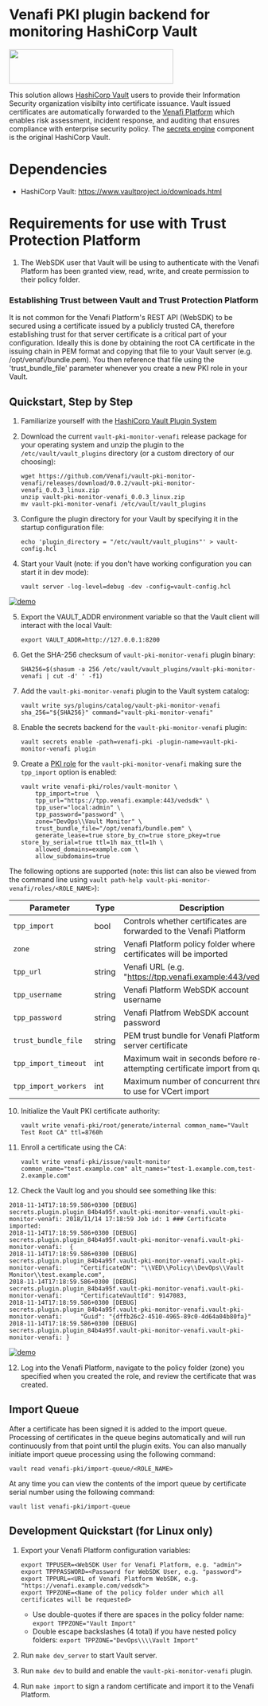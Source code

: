 # Venafi PKI plugin backend for monitoring HashiCorp Vault

<img src="https://www.venafi.com/sites/default/files/content/body/Light_background_logo.png" width="330px" height="69px"/>  

This solution allows [HashiCorp Vault](https://www.vaultproject.io/) users to provide their Information Security organization visibilty into certificate issuance.  Vault issued certificates are automatically forwarded to the [Venafi Platform](https://www.venafi.com/platform/trust-protection-platform) which enables risk assessment, incident response, and auditing that ensures compliance with enterprise security policy.  The [secrets engine](https://www.vaultproject.io/docs/secrets/pki/index.html) component is the original HashiCorp Vault.

# Dependencies

* HashiCorp Vault: https://www.vaultproject.io/downloads.html

# Requirements for use with Trust Protection Platform

1. The WebSDK user that Vault will be using to authenticate with the Venafi Platform has been granted view, read, write, and create permission to their policy folder.

### Establishing Trust between Vault and Trust Protection Platform

It is not common for the Venafi Platform's REST API (WebSDK) to be secured using a certificate issued by a publicly trusted CA, therefore establishing trust for that server certificate is a critical part of your configuration.  Ideally this is done by obtaining the root CA certificate in the issuing chain in PEM format and copying that file to your Vault server (e.g. /opt/venafi/bundle.pem).  You then reference that file using the 'trust_bundle_file' parameter whenever you create a new PKI role in your Vault.

## Quickstart, Step by Step

1. Familiarize yourself with the [HashiCorp Vault Plugin System](https://www.vaultproject.io/docs/internals/plugins.html)

2. Download the current `vault-pki-monitor-venafi` release package for your operating system and unzip the plugin to the `/etc/vault/vault_plugins` directory (or a custom directory of our choosing):
    ```
    wget https://github.com/Venafi/vault-pki-monitor-venafi/releases/download/0.0.2/vault-pki-monitor-venafi_0.0.3_linux.zip
    unzip vault-pki-monitor-venafi_0.0.3_linux.zip
    mv vault-pki-monitor-venafi /etc/vault/vault_plugins
    ```

3. Configure the plugin directory for your Vault by specifying it in the startup configuration file:
    ```
    echo 'plugin_directory = "/etc/vault/vault_plugins"' > vault-config.hcl
    ```

4. Start your Vault (note: if you don't have working configuration you can start it in dev mode):
    ```
    vault server -log-level=debug -dev -config=vault-config.hcl
    ```

[![demo](https://asciinema.org/a/VQ1f9Xdmftz5FhtX0GP1bblSg.png)](https://asciinema.org/a/VQ1f9Xdmftz5FhtX0GP1bblSg?autoplay=1)

5.  Export the VAULT_ADDR environment variable so that the Vault client will interact with the local Vault:
    ```
    export VAULT_ADDR=http://127.0.0.1:8200
    ```

6. Get the SHA-256 checksum of `vault-pki-monitor-venafi` plugin binary:
    ```
    SHA256=$(shasum -a 256 /etc/vault/vault_plugins/vault-pki-monitor-venafi | cut -d' ' -f1)
    ```

7. Add the `vault-pki-monitor-venafi` plugin to the Vault system catalog:
    ```
    vault write sys/plugins/catalog/vault-pki-monitor-venafi sha_256="${SHA256}" command="vault-pki-monitor-venafi"
    ```

8. Enable the secrets backend for the `vault-pki-monitor-venafi` plugin:
    ```
    vault secrets enable -path=venafi-pki -plugin-name=vault-pki-monitor-venafi plugin
    ```

9. Create a [PKI role](https://www.vaultproject.io/docs/secrets/pki/index.html) for the `vault-pki-monitor-venafi` making sure the `tpp_import` option is enabled:
    ```
    vault write venafi-pki/roles/vault-monitor \
        tpp_import=true  \
        tpp_url="https://tpp.venafi.example:443/vedsdk" \
        tpp_user="local:admin" \
        tpp_password="password" \
        zone="DevOps\\Vault Monitor" \
        trust_bundle_file="/opt/venafi/bundle.pem" \
        generate_lease=true store_by_cn=true store_pkey=true store_by_serial=true ttl=1h max_ttl=1h \
        allowed_domains=example.com \
        allow_subdomains=true
    ```

The following options are supported (note: this list can also be viewed from the command line using `vault path-help vault-pki-monitor-venafi/roles/<ROLE_NAME>`):

| Parameter           | Type    | Description                                                                   | Default   |
| ------------------- | ------- | ------------------------------------------------------------------------------| --------- |
| `tpp_import`        | bool    | Controls whether certificates are forwarded to the Venafi Platform            | `true`    |
| `zone`              | string  | Venafi Platform policy folder where certificates will be imported             | "Default" | 
| `tpp_url`           | string  | Venafi URL (e.g. "https://tpp.venafi.example:443/vedsdk")                     |           |
| `tpp_username`      | string  | Venafi Platform WebSDK account username                                       |           |
| `tpp_password`      | string  | Venafi Platfrom WebSDK account password                                       |           |
| `trust_bundle_file` | string  | PEM trust bundle for Venafi Platform server certificate                       |           |
| `tpp_import_timeout`| int     | Maximum wait in seconds before re-attempting certificate import from queue    | 15        |
| `tpp_import_workers`| int     | Maximum number of concurrent threads to use for VCert import                  | 3         |

10. Initialize the Vault PKI certificate authority:
    ```
    vault write venafi-pki/root/generate/internal common_name="Vault Test Root CA" ttl=8760h
    ```

11. Enroll a certificate using the CA:
    ```
    vault write venafi-pki/issue/vault-monitor common_name="test.example.com" alt_names="test-1.example.com,test-2.example.com"
    ```

12. Check the Vault log and you should see something like this:
```
2018-11-14T17:18:59.586+0300 [DEBUG] secrets.plugin.plugin_84b4a95f.vault-pki-monitor-venafi.vault-pki-monitor-venafi: 2018/11/14 17:18:59 Job id: 1 ### Certificate imported:
2018-11-14T17:18:59.586+0300 [DEBUG] secrets.plugin.plugin_84b4a95f.vault-pki-monitor-venafi.vault-pki-monitor-venafi:  {
2018-11-14T17:18:59.586+0300 [DEBUG] secrets.plugin.plugin_84b4a95f.vault-pki-monitor-venafi.vault-pki-monitor-venafi:     "CertificateDN": "\\VED\\Policy\\DevOps\\Vault Monitor\\test.example.com",
2018-11-14T17:18:59.586+0300 [DEBUG] secrets.plugin.plugin_84b4a95f.vault-pki-monitor-venafi.vault-pki-monitor-venafi:     "CertificateVaultId": 9147083,
2018-11-14T17:18:59.586+0300 [DEBUG] secrets.plugin.plugin_84b4a95f.vault-pki-monitor-venafi.vault-pki-monitor-venafi:     "Guid": "{dffb26c2-4510-4965-89c0-4d64a04b80fa}"
2018-11-14T17:18:59.586+0300 [DEBUG] secrets.plugin.plugin_84b4a95f.vault-pki-monitor-venafi.vault-pki-monitor-venafi: }
```

[![demo](https://asciinema.org/a/FrX6zj2MwbYLjop9ceIwUFNVU.png)](https://asciinema.org/a/FrX6zj2MwbYLjop9ceIwUFNVU?autoplay=1)

12. Log into the Venafi Platform, navigate to the policy folder (zone) you specified when you created the role, and review the certificate that was created.

## Import Queue
After a certificate has been signed it is added to the import queue. Processing of certificates in the queue begins automatically and will run continuously from that point until the plugin exits.  You can also manually initiate import queue processing using the following command:
```
vault read venafi-pki/import-queue/<ROLE_NAME>
```

At any time you can view the contents of the import queue by certificate serial number using the following command:
```
vault list venafi-pki/import-queue
```

## Development Quickstart (for Linux only)

1. Export your Venafi Platform configuration variables:
    ```
    export TPPUSER=<WebSDK User for Venafi Platform, e.g. "admin">
    export TPPPASSWORD=<Password for WebSDK User, e.g. "password">
    export TPPURL=<URL of Venafi Platform WebSDK, e.g. "https://venafi.example.com/vedsdk">
    export TPPZONE=<Name of the policy folder under which all certificates will be requested>
    ```

    * Use double-quotes if there are spaces in the policy folder name: `export TPPZONE="Vault Import"`
    * Double escape backslashes (4 total) if you have nested policy folders: `export TPPZONE="DevOps\\\\Vault Import"`

2. Run `make dev_server` to start Vault server.

3. Run `make dev` to build and enable the `vault-pki-monitor-venafi` plugin.

4. Run `make import` to sign a random certificate and import it to the Venafi Platform.
